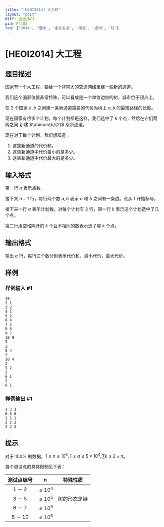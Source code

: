 ```yaml
---
title: "[HEOI2014] 大工程"
layout: "post"
diff: 省选/NOI-
pid: P4103
tag: ['2014', '倍增', '各省省选', '河北', '虚树', '栈']
---
```

# [HEOI2014] 大工程
## 题目描述

国家有一个大工程，要给一个非常大的交通网络里建一些新的通道。

我们这个国家位置非常特殊，可以看成是一个单位边权的树，城市位于顶点上。

在 $2$ 个国家 $a,b$ 之间建一条新通道需要的代价为树上 $a,b$ 的最短路径的长度。

现在国家有很多个计划，每个计划都是这样，我们选中了 $k$ 个点，然后在它们两两之间 新建 $\dbinom{k}{2}$ 条新通道。

现在对于每个计划，我们想知道： 
1. 这些新通道的代价和。
2. 这些新通道中代价最小的是多少。
3. 这些新通道中代价最大的是多少。
## 输入格式

第一行 $n$ 表示点数。

接下来 $n-1$ 行，每行两个数 $a,b$ 表示 $a$ 和 $b$ 之间有一条边。点从 $1$ 开始标号。

接下来一行 $q$ 表示计划数。对每个计划有 $2$ 行，第一行 $k$ 表示这个计划选中了几个点。

第二行用空格隔开的 $k$ 个互不相同的数表示选了哪 $k$ 个点。
## 输出格式

输出 $q$ 行，每行三个数分别表示代价和，最小代价，最大代价。

## 样例

### 样例输入 #1
```
10 
2 1 
3 2 
4 1 
5 2 
6 4 
7 5 
8 6 
9 7 
10 9 
5 
2 
5 4 
2
10 4 
2 
5 2 
2
6 1 
2 
6 1
```
### 样例输出 #1
```
3 3 3 
6 6 6 
1 1 1 
2 2 2 
2 2 2
```
## 提示

对于 $100\%$ 的数据，$1\le n\le 10^6,1\le q\le 5\times 10^4,\sum k\le 2\times n$。

每个测试点的具体限制见下表：

| 测试点编号 | $n$ | 特殊性质 |
| :-----------: | :-----------: | :-----------: |
| $1\sim 2$ | $\le 10^4$ |  |
|$3\sim 5$  | $\le 10^5$ | 树的形态是链 |
| $6\sim 7$ | $\le 10^5$ |  |
| $8\sim 10$ | $\le 10^6$ |  |
